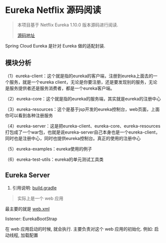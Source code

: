 # Eureka Netflix 源码阅读

> 本项目基于 Netflix Eureka 1.10.0 版本源码进行阅读.
>
> [源码地址](https://github.com/Netflix/eureka/tree/v1.10.10)

Spring Cloud Eureka 是针对 Eureka 做的适配封装.

## 模块分析

（1）eureka-client：这个就是指的eureka的客户端，注册到eureka上面去的一个服务，就是一个eureka client，无论是你要注册，还是要发现别的服务，无论是服务提供者还是服务消费者，都是一个eureka客户端。

（2）eureka-core：这个就是指的eureka的服务端，其实就是eureka的注册中心

（3）eureka-resources：这个是基于jsp开发的eureka控制台，web页面，上面你可以看到各种注册服务

（4）eureka-server：这是把eureka-client、eureka-core、eureka-resources打包成了一个war包，也就是说eureka-server自己本身也是一个eureka-client，同时也是注册中心，同时也提供eureka控制台。真正的使用的注册中心

（5）eureka-examples：eureka使用的例子

（6）eureka-test-utils：eureka的单元测试工具类

## Eureka Server

1. 引用说明: [build.gradle](./eureka-server/build.gradle)

> 实际上是一个 web 应用

最主要的就是 [web.xml](./eureka-server/src/main/webapp/WEB-INF/web.xml)

listener: EurekaBootStrap

在 web 应用启动的时候, 就会执行. 主要负责对这个 web 应用的初始化. 例如: 启动线程, 加载配置
